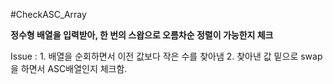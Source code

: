 #CheckASC_Array

**정수형 배열을 입력받아, 한 번의 스왑으로 오름차순 정렬이 가능한지 체크**

Issue :
	1. 배열을 순회하면서 이전 값보다 작은 수를 찾아냄
	2. 찾아낸 값 밑으로 swap을 하면서 ASC배열인지 체크함.


